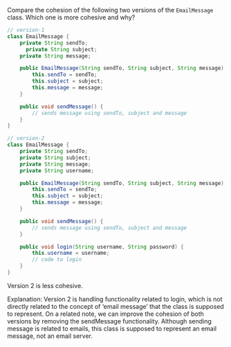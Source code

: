 <panel header="{{ icon_Q_A }} Which class is more cohesive?">
<question has-input="true">

Compare the cohesion of the following two versions of the `EmailMessage` class. Which one is more cohesive and why?

```java
// version-1
class EmailMessage {
    private String sendTo;
 	  private String subject;
    private String message;

    public EmailMessage(String sendTo, String subject, String message) {
        this.sendTo = sendTo;
        this.subject = subject;
        this.message = message;
    }

    public void sendMessage() {
        // sends message using sendTo, subject and message
    }
}

// version-2
class EmailMessage {
    private String sendTo;
    private String subject;
    private String message;
    private String username;

    public EmailMessage(String sendTo, String subject, String message) {
        this.sendTo = sendTo;
        this.subject = subject;
        this.message = message;
    }

    public void sendMessage() {
        // sends message using sendTo, subject and message
    }

    public void login(String username, String password) {
        this.username = username;
        // code to login
    }
}
```

<div slot="answer">

Version 2 is less cohesive.

Explanation: Version 2 is handling functionality related to login, which is not directly related to the concept of ‘email message’ that the class is supposed to represent. On a related note, we can improve the cohesion of both versions by removing the sendMessage functionality. Although sending message is related to emails, this class is supposed to represent an email message, not an email server.

</div>
</question>
</panel>
